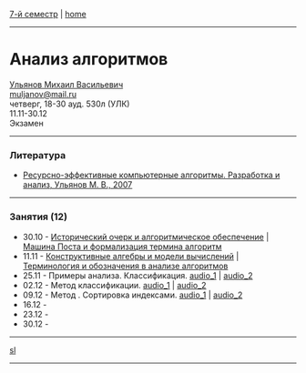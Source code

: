 [7-й семестр](../2021_2022_7_sem.md) | [home](../README.md)
____________________________________
# Анализ алгоритмов
[Ульянов Михаил Васильевич](https://www.linkedin.com/in/%D0%BC%D0%B8%D1%85%D0%B0%D0%B8%D0%BB-%D1%83%D0%BB%D1%8C%D1%8F%D0%BD%D0%BE%D0%B2-7a231040/) \
muljanov@mail.ru \
четверг, 18-30 ауд. 530л (УЛК)\
11.11-30.12 \
Экзамен 
____________________________________
### Литература

* [Ресурсно-эффективные компьютерные алгоритмы. Разработка и анализ, Ульянов М. В., 2007](https://drive.google.com/file/d/1GDkqsfJDjotvynJQqXr2NnCyt19Jt4bD/view?usp=drivesdk)
____________________________________
### Занятия (12)

* 30.10 - [Исторический очерк и алгоритмическое обеспечение](https://drive.google.com/file/d/1qpK3hTJKupoQ1ALHnQSyUUMK8iGIhNLb/view?usp=drivesdk) | [Машина Поста и формализация термина алгоритм](https://drive.google.com/file/d/1qshVkwYOuB2TD0xDyquaEA23uTDVpQBU/view?usp=drivesdk)
* 11.11 - [Конструктивные алгебры и модели вычислений](https://drive.google.com/file/d/1gK2kGSGIq6mIHwc__4hayb4K0e7KugJi/view?usp=sharing) | [Терминология и обозначения в анализе алгоритмов](https://drive.google.com/file/d/1vDqsv-BcZUjyC5LBt1ngcLC6TKZ7d_Rl/view?usp=sharing)
* 25.11 - Примеры анализа. Классификация. [audio_1](https://drive.google.com/file/d/1wcS4mVeYLz3Vj4nKWH7U6mH3TgxJoRw2/view?usp=drivesdk) | [audio_2](https://drive.google.com/file/d/1wX0CkDujkxayOCD6Oz95f8m-TuQmBWJ9/view?usp=drivesdk)
* 02.12 - Метод классификации. [audio_1](https://drive.google.com/file/d/1zrHfK0DYgL_New13A4QaGNfqE9VfEXFJ/view?usp=drivesdk) | [audio_2](https://drive.google.com/file/d/1zqeixR4JXnU6SESUSLoBoZnXaZIKVkJg/view?usp=drivesdk)
* 09.12 - Метод . Сортировка индексами. [audio_1](https://drive.google.com/file/d/11Ka5Yw1qSIF24QcASSnrSZiiW3xR-qQl/view?usp=drivesdk) | [audio_2](https://drive.google.com/file/d/11J4bXDCwWbLsWHI_wYRPwMNHuke2naoy/view?usp=drivesdk)
* 16.12 - 
* 23.12 - 
* 30.12 - 
____________________________________
[sl](https://drive.google.com/drive/folders/1qmroxgLyH3Sq4aAvnXKLzJdQCEwvp1jJ)



____________________________________
